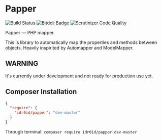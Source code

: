 Papper
======

[![Build Status](https://travis-ci.org/idr0id/Papper.png)](https://travis-ci.org/idr0id/Papper)
[![Bitdeli Badge](https://d2weczhvl823v0.cloudfront.net/idr0id/papper/trend.png)](https://bitdeli.com/free "Bitdeli Badge")
[![Scrutinizer Code Quality](https://scrutinizer-ci.com/g/idr0id/Papper/badges/quality-score.png?s=5379a0e11943d56d71ba0dffd6590bc5105b96e5)](https://scrutinizer-ci.com/g/idr0id/Papper/)

Papper — PHP mapper.

This is library to automatically map the properties and methods between objects. Heavily inspirited by Automapper and ModelMapper.

## WARNING

It's currently under development and not ready for production use yet.

## Composer Installation

```json
{
  "require": {
    "idr0id/papper": "dev-master"
  }
}
```

Through terminal: `composer require idr0id/papper:dev-master`
